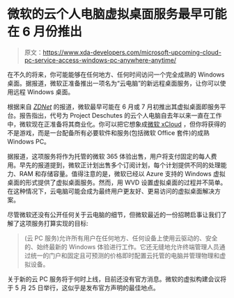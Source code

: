 # 微软的云个人电脑虚拟桌面服务最早可能在 6 月份推出

> 原文：<https://www.xda-developers.com/microsoft-upcoming-cloud-pc-service-access-windows-pc-anywhere-anytime/>

在不久的将来，你可能能够在任何地方、任何时间访问一个完全成熟的 Windows 桌面。据报道，微软正准备推出一项名为“云电脑”的新远程桌面服务，让你可以使用远程 Windows 桌面。

根据来自 [*ZDNet*](https://www.zdnet.com/article/microsoft-marches-toward-launching-its-cloud-pc-service-possibly-this-summer/) 的报道，微软最早可能在 6 月或 7 月初推出其虚拟桌面即服务平台。报告指出，代号为 Project Deschutes 的云个人电脑自去年以来一直在工作中，微软现在正准备将其商业化。你可以把它想象成[微软 xCloud](https://www.xda-developers.com/microsoft-testing-new-xbox-game-streaming-windows-app/) ，但你将获得的不是游戏，而是一台配备所有必要软件和服务(包括微软 Office 套件)的成熟 Windows PC。

据报道，这项服务将作为托管的微软 365 体验出售，用户将支付固定的每人费用。早先的报道提到，微软正计划出售多个订阅计划，每个计划提供不同的处理能力、RAM 和存储容量。值得注意的是，微软已经以 Azure 支持的 Windows 虚拟桌面的形式提供了虚拟桌面服务。然而，用 WVD 设置虚拟桌面的过程并不简单。在这种情况下，云电脑可能会成为最终用户更友好、更易访问的虚拟桌面解决方案。

尽管微软还没有公开任何关于云电脑的细节，但微软最近的一份招聘启事让我们了解了这项服务打算实现的目标:

> (云 PC 服务)允许所有用户在任何地方、任何设备上使用云驱动的、安全的、始终最新的 Windows 体验进行工作。它还无缝地允许终端管理人员通过统一的门户和固定且可预测的价格即时配置云托管的电脑并管理物理和虚拟设备。

关于新的云 PC 服务将于何时上线，目前还没有官方消息。微软的虚拟构建会议将于 5 月 25 日举行，这似乎是发布官方声明的最佳地点。
